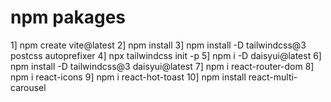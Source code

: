 # npm pakages

1] npm create vite@latest
2] npm install
3] npm install -D tailwindcss@3 postcss autoprefixer
4] npx tailwindcss init -p
5] npm i -D daisyui@latest
6] npm install -D tailwindcss@3 daisyui@latest
7] npm i react-router-dom
8] npm i react-icons
9] npm i react-hot-toast
10] npm install react-multi-carousel
